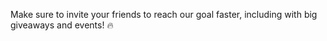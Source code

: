 Make sure to invite your friends to reach our goal faster, including with big giveaways and events! 🔥